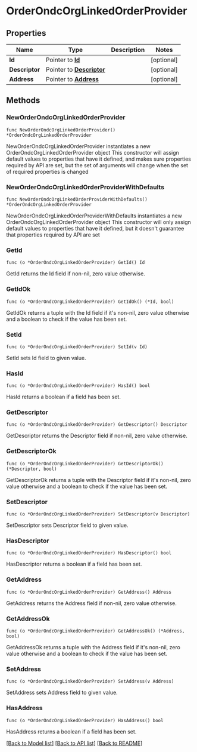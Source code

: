 # OrderOndcOrgLinkedOrderProvider

## Properties

Name | Type | Description | Notes
------------ | ------------- | ------------- | -------------
**Id** | Pointer to [**Id**](Id.md) |  | [optional] 
**Descriptor** | Pointer to [**Descriptor**](Descriptor.md) |  | [optional] 
**Address** | Pointer to [**Address**](Address.md) |  | [optional] 

## Methods

### NewOrderOndcOrgLinkedOrderProvider

`func NewOrderOndcOrgLinkedOrderProvider() *OrderOndcOrgLinkedOrderProvider`

NewOrderOndcOrgLinkedOrderProvider instantiates a new OrderOndcOrgLinkedOrderProvider object
This constructor will assign default values to properties that have it defined,
and makes sure properties required by API are set, but the set of arguments
will change when the set of required properties is changed

### NewOrderOndcOrgLinkedOrderProviderWithDefaults

`func NewOrderOndcOrgLinkedOrderProviderWithDefaults() *OrderOndcOrgLinkedOrderProvider`

NewOrderOndcOrgLinkedOrderProviderWithDefaults instantiates a new OrderOndcOrgLinkedOrderProvider object
This constructor will only assign default values to properties that have it defined,
but it doesn't guarantee that properties required by API are set

### GetId

`func (o *OrderOndcOrgLinkedOrderProvider) GetId() Id`

GetId returns the Id field if non-nil, zero value otherwise.

### GetIdOk

`func (o *OrderOndcOrgLinkedOrderProvider) GetIdOk() (*Id, bool)`

GetIdOk returns a tuple with the Id field if it's non-nil, zero value otherwise
and a boolean to check if the value has been set.

### SetId

`func (o *OrderOndcOrgLinkedOrderProvider) SetId(v Id)`

SetId sets Id field to given value.

### HasId

`func (o *OrderOndcOrgLinkedOrderProvider) HasId() bool`

HasId returns a boolean if a field has been set.

### GetDescriptor

`func (o *OrderOndcOrgLinkedOrderProvider) GetDescriptor() Descriptor`

GetDescriptor returns the Descriptor field if non-nil, zero value otherwise.

### GetDescriptorOk

`func (o *OrderOndcOrgLinkedOrderProvider) GetDescriptorOk() (*Descriptor, bool)`

GetDescriptorOk returns a tuple with the Descriptor field if it's non-nil, zero value otherwise
and a boolean to check if the value has been set.

### SetDescriptor

`func (o *OrderOndcOrgLinkedOrderProvider) SetDescriptor(v Descriptor)`

SetDescriptor sets Descriptor field to given value.

### HasDescriptor

`func (o *OrderOndcOrgLinkedOrderProvider) HasDescriptor() bool`

HasDescriptor returns a boolean if a field has been set.

### GetAddress

`func (o *OrderOndcOrgLinkedOrderProvider) GetAddress() Address`

GetAddress returns the Address field if non-nil, zero value otherwise.

### GetAddressOk

`func (o *OrderOndcOrgLinkedOrderProvider) GetAddressOk() (*Address, bool)`

GetAddressOk returns a tuple with the Address field if it's non-nil, zero value otherwise
and a boolean to check if the value has been set.

### SetAddress

`func (o *OrderOndcOrgLinkedOrderProvider) SetAddress(v Address)`

SetAddress sets Address field to given value.

### HasAddress

`func (o *OrderOndcOrgLinkedOrderProvider) HasAddress() bool`

HasAddress returns a boolean if a field has been set.


[[Back to Model list]](../README.md#documentation-for-models) [[Back to API list]](../README.md#documentation-for-api-endpoints) [[Back to README]](../README.md)


